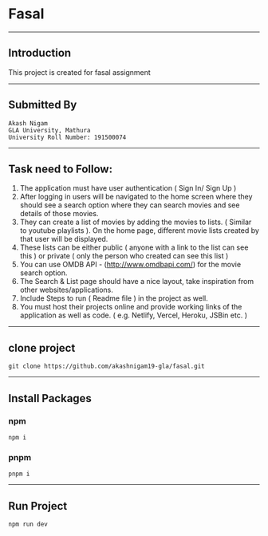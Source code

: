 # Fasal
<hr>

## Introduction
This project is created for fasal assignment

<hr>

## Submitted By
``` Akash Nigam ``` <br>
``` GLA University, Mathura ``` <br>
``` University Roll Number: 191500074 ```


<hr>


## Task need to Follow:
1. The application must have user authentication ( Sign In/ Sign Up )
2. After logging in users will be navigated to the home screen where they should see a search option where they can search movies and see details of those movies.
3. They can create a list of movies by adding the movies to lists. ( Similar to youtube playlists ). On the home page, different movie lists created by that user will be displayed.
4. These lists can be either public ( anyone with a link to the list can see this ) or private ( only the person who created can see this list )
5. You can use OMDB API - (http://www.omdbapi.com/) for the movie search option.
6. The Search & List page should have a nice layout, take inspiration from other websites/applications.
7. Include Steps to run ( Readme file ) in the project as well.
8. You must host their projects online and provide working links of the application as well as code. ( e.g. Netlify, Vercel, Heroku, JSBin etc. )

<hr>


## clone project
```git clone https://github.com/akashnigam19-gla/fasal.git```

<hr>


## Install Packages
### npm
``` npm i ```
### pnpm 
``` pnpm i ```


<hr>

## Run Project 
``` npm run dev ```

